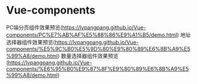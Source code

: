 # Vue-components
PC端分页组件效果预览(https://lvpangpang.github.io/Vue-components/PC%E7%AB%AF%E5%88%86%E9%A1%B5/demo.html)
地址选择器组件效果预览(https://lvpangpang.github.io/Vue-components/%E5%9C%B0%E5%9D%80%E9%80%89%E6%8B%A9%E5%99%A8/demo.html)
数量选择器组件效果预览(https://lvpangpang.github.io/Vue-components/%E6%95%B0%E9%87%8F%E9%80%89%E6%8B%A9%E5%99%A8/demo.html)
